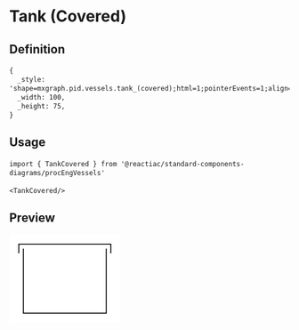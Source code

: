 # Tank (Covered)

## Definition

```
{
  _style: 'shape=mxgraph.pid.vessels.tank_(covered);html=1;pointerEvents=1;align=center;verticalLabelPosition=bottom;verticalAlign=top;dashed=0;',
  _width: 100,
  _height: 75,
}
```

## Usage

```
import { TankCovered } from '@reactiac/standard-components-diagrams/procEngVessels'

<TankCovered/>
```

## Preview

<img src="./tank-covered.png" width="200"/>
